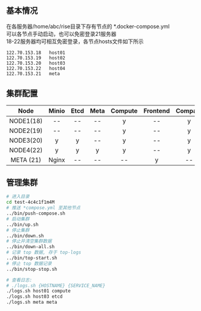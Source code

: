## 基本情况

在各服务器/home/abc/rise目录下存有节点的 *.docker-compose.yml  
可以各节点手动启动，也可以免密登录21服务器  
18-22服务器均可相互免密登录，各节点hosts文件如下所示

```
122.70.153.18   host01
122.70.153.19   host02
122.70.153.20   host03
122.70.153.22   host04
122.70.153.21   meta
```

## 集群配置

|Node |Minio|Etcd |Meta |Compute|Frontend|Compact|Kafka
|:--: |:--: |:--:|:--:|:--:|:--:|:--:|:--:|
|NODE1(18)|--   |--  |--  |y   |-- |y |--|
|NODE2(19)|--   |--  |--  |y   |-- |y |--|
|NODE3(20)|y    |y   |--  |y   |-- |y |--|
|NODE4(22)|y    |y   |y   |y   |-- |y |--|
|META (21)|Nginx|--  |--  |--  |y  |--|y |


## 管理集群

```bash
# 进入目录
cd test-4c4c1f1m4M
# 推送 *compose.yml 至其他节点
../bin/push-compose.sh
# 启动集群
../bin/up.sh
# 停止集群
../bin/down.sh
# 停止并清空集群数据
../bin/down-all.sh
# 记录 top 数据, 存于 top-logs
../bin/top-start.sh
# 停止 top 数据记录
../bin/stop-stop.sh

# 查看日志: 
# ./logs.sh {HOSTNAME} {SERVICE_NAME}
./logs.sh host01 compute
./logs.sh host03 etcd
./logs.sh meta meta
```
